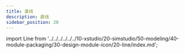 ```yaml
---
title: 直线
description: 直线
sidebar_position: 20
---
```


import Line from '../../../../../../10-xstudio/20-simstudio/50-modeling/40-module-packaging/30-design-module-icon/20-line/index.md';

<Line />